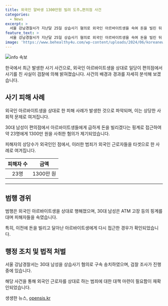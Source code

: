 ```yaml
---
title: 외국인 알바생 1300만원 빌려 도주…편의점 사건
categories:
  - News
excerpt: >
  서울 강남경찰서가 지난달 25일 상습사기 혐의로 외국인 아르바이트생을 속여 돈을 빌린 뒤 달아난 30대 남성을 구속 송치했다. 원 씨는 지난 4월부터 약 두 달간 서울 일대 편의점에서 23명에게 1300여만 원을 뜯어낸 혐의를 받고 있으며, 피해자들 중 상당수가 외국인이었다고 전해졌다.
feature_text: >
  서울 강남경찰서가 지난달 25일 상습사기 혐의로 외국인 아르바이트생을 속여 돈을 빌린 뒤 달아난 30대 남성을 구속 송치했다. 원 씨는 지난 4월부터 약 두 달간 서울 일대 편의점에서 23명에게 1300여만 원을 뜯어낸 혐의를 받고 있으며, 피해자들 중 상당수가 외국인이었다고 전해졌다.
image: 'https://www.behealthy4u.com/wp-content/uploads/2024/06/koreanews.jpg'
---
```


<p><img src="https://www.behealthy4u.com/wp-content/uploads/2024/06/koreanews.jpg" alt="info 속보" /></p>

<p>한국에서 최근 발생한 사기 사건으로, 외국인 아르바이트생을 상대로 일당이 편의점에서 사기를 친 사실이 검찰에 의해 밝혀졌습니다. 사건의 배경과 경과를 자세히 분석해 보겠습니다. </p>

<h2 data-ke-size="size26">사기 피해 사례</h2>

<p data-ke-size="size16">외국인 아르바이트생을 상대로 한 피해 사례가 발생한 것으로 파악되며, 이는 상당한 사회적 문제로 여겨집니다.</p>

<p data-ke-size="size16">30대 남성이 편의점에서 아르바이트생들에게 급하게 돈을 빌리겠다는 핑계로 접근하여 약 23명에게 1300만 원을 사취한 혐의가 제기되었습니다.</p>

<p data-ke-size="size16">피해자의 상당수가 외국인인 점에서, 이러한 범죄가 외국인 근로자들을 타겟으로 한 사례로 여겨집니다.</p>

<table>
    <thead>
        <tr>
            <th scope="col" style="text-align: center;"><b>피해자 수</b></th>
            <th scope="col" style="text-align: center;"><b>금액</b></th>
        </tr>
    </thead>
    <tbody>
        <tr>
            <td style="text-align: center;">23명</td>
            <td style="text-align: center;">1300만 원</td>
        </tr>
    </tbody>
</table>

<hr>

<h2 data-ke-size="size26">범행 경위</h2>

<p data-ke-size="size16">범행은 외국인 아르바이트생을 상대로 행해졌으며, 30대 남성은 ATM 고장 등의 핑계를 대며 피해자들을 속였습니다.</p>

<p data-ke-size="size16">특히, 이전에 돈을 빌리고 달아난 아르바이트생에게 다시 접근한 경우가 확인되었습니다.</p>

<h2 data-ke-size="size26">행정 조치 및 법적 처벌</h2>

<p data-ke-size="size16">서울 강남경찰서는 30대 남성을 상습사기 혐의로 구속 송치하였으며, 검찰 조사가 진행 중에 있습니다.</p>

<p data-ke-size="size16">해당 사건을 통해 외국인 근로자를 상대로 하는 범죄에 대한 대책 마련이 필요함이 재확인되었습니다.</p>
생생한 뉴스, <a href="https://opensis.kr" rel="dofollow">opensis.kr</a>


